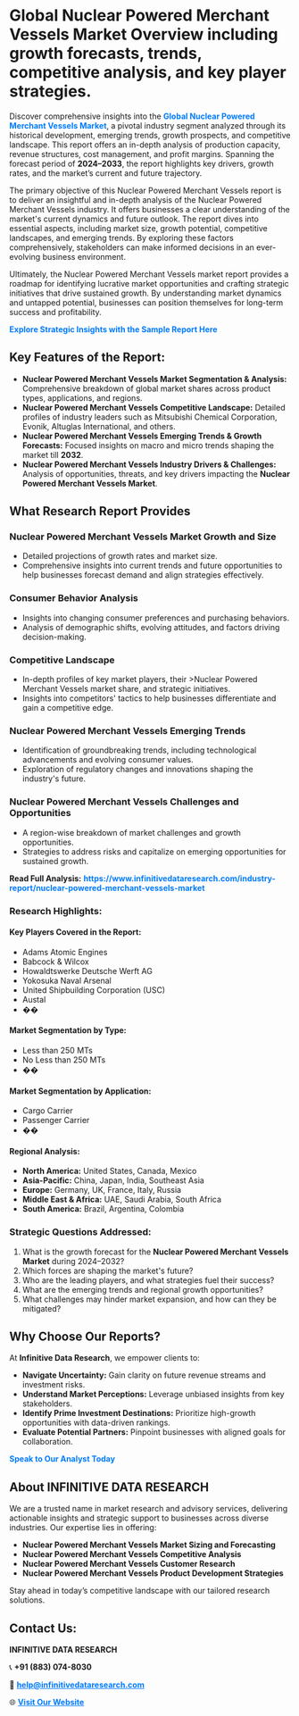 <h1>Global Nuclear Powered Merchant Vessels Market Overview including growth forecasts, trends, competitive analysis, and key player strategies.</h1>
<p>
Discover comprehensive insights into the 
<a href="https://www.infinitivedataresearch.com/industry-report/nuclear-powered-merchant-vessels-market" rel="dofollow" style="color: #007BFF; text-decoration: none;"><strong>Global Nuclear Powered Merchant Vessels Market</strong></a>, a pivotal industry segment analyzed through its historical development, emerging trends, growth prospects, and competitive landscape. This report offers an in-depth analysis of production capacity, revenue structures, cost management, and profit margins. Spanning the forecast period of <strong>2024–2033</strong>, the report highlights key drivers, growth rates, and the market’s current and future trajectory.
</p>
<p>
The primary objective of this Nuclear Powered Merchant Vessels report is to deliver an insightful and in-depth analysis of the Nuclear Powered Merchant Vessels industry. It offers businesses a clear understanding of the market's current dynamics and future outlook. The report dives into essential aspects, including market size, growth potential, competitive landscapes, and emerging trends. By exploring these factors comprehensively, stakeholders can make informed decisions in an ever-evolving business environment.
</p>
<p>
Ultimately, the Nuclear Powered Merchant Vessels market report provides a roadmap for identifying lucrative market opportunities and crafting strategic initiatives that drive sustained growth. By understanding market dynamics and untapped potential, businesses can position themselves for long-term success and profitability.
</p>
<p>
<a href="https://www.infinitivedataresearch.com/request-sample/reportId=107899" style="color: #007BFF; text-decoration: none;"><strong>Explore Strategic Insights with the Sample Report Here</strong></a>
</p>

<h2>Key Features of the Report:</h2>
<ul>
<li><strong>Nuclear Powered Merchant Vessels Market Segmentation & Analysis:</strong> Comprehensive breakdown of global market shares across product types, applications, and regions.</li>
<li><strong>Nuclear Powered Merchant Vessels Competitive Landscape:</strong> Detailed profiles of industry leaders such as Mitsubishi Chemical Corporation, Evonik, Altuglas International, and others.</li>
<li><strong>Nuclear Powered Merchant Vessels Emerging Trends & Growth Forecasts:</strong> Focused insights on macro and micro trends shaping the market till <strong>2032</strong>.</li>
<li><strong>Nuclear Powered Merchant Vessels Industry Drivers & Challenges:</strong> Analysis of opportunities, threats, and key drivers impacting the <strong>Nuclear Powered Merchant Vessels Market</strong>.</li>
</ul>

<h2>What Research Report Provides</h2>
<h3>Nuclear Powered Merchant Vessels Market Growth and Size</h3>
<ul>
<li>Detailed projections of growth rates and market size.</li>
<li>Comprehensive insights into current trends and future opportunities to help businesses forecast demand and align strategies effectively.</li>
</ul>

<h3>Consumer Behavior Analysis</h3>
<ul>
<li>Insights into changing consumer preferences and purchasing behaviors.</li>
<li>Analysis of demographic shifts, evolving attitudes, and factors driving decision-making.</li>
</ul>

<h3>Competitive Landscape</h3>
<ul>
<li>In-depth profiles of key market players, their >Nuclear Powered Merchant Vessels market share, and strategic initiatives.</li>
<li>Insights into competitors' tactics to help businesses differentiate and gain a competitive edge.</li>
</ul>

<h3>Nuclear Powered Merchant Vessels Emerging Trends</h3>
<ul>
<li>Identification of groundbreaking trends, including technological advancements and evolving consumer values.</li>
<li>Exploration of regulatory changes and innovations shaping the industry's future.</li>
</ul>

<h3>Nuclear Powered Merchant Vessels Challenges and Opportunities</h3>
<ul>
<li>A region-wise breakdown of market challenges and growth opportunities.</li>
<li>Strategies to address risks and capitalize on emerging opportunities for sustained growth.</li>
</ul>
<p><strong>Read Full Analysis:</strong> <a href="https://www.infinitivedataresearch.com/industry-report/nuclear-powered-merchant-vessels-market" rel="dofollow" style="color: #007BFF; text-decoration: none;"><strong>https://www.infinitivedataresearch.com/industry-report/nuclear-powered-merchant-vessels-market</strong></a></p>
<h3>Research Highlights:</h3>
<h4>Key Players Covered in the Report:</h4>
<ul><li>Adams Atomic Engines</li><li>Babcock &amp; Wilcox</li><li>Howaldtswerke Deutsche Werft AG</li><li>Yokosuka Naval Arsenal</li><li>United Shipbuilding Corporation (USC)</li><li>Austal</li><li>��</li></ul>
<h4>Market Segmentation by Type:</h4>
<ul><li>Less than 250 MTs</li><li>No Less than 250 MTs</li><li>��</li></ul>
<h4>Market Segmentation by Application:</h4>
<ul><li>Cargo Carrier</li><li>Passenger Carrier</li><li>��</li></ul>

<h4>Regional Analysis:</h4>
<ul>
<li><strong>North America:</strong> United States, Canada, Mexico</li>
<li><strong>Asia-Pacific:</strong> China, Japan, India, Southeast Asia</li>
<li><strong>Europe:</strong> Germany, UK, France, Italy, Russia</li>
<li><strong>Middle East & Africa:</strong> UAE, Saudi Arabia, South Africa</li>
<li><strong>South America:</strong> Brazil, Argentina, Colombia</li>
</ul>

<h3>Strategic Questions Addressed:</h3>
<ol>
<li>What is the growth forecast for the <strong>Nuclear Powered Merchant Vessels Market</strong> during 2024–2032?</li>
<li>Which forces are shaping the market's future?</li>
<li>Who are the leading players, and what strategies fuel their success?</li>
<li>What are the emerging trends and regional growth opportunities?</li>
<li>What challenges may hinder market expansion, and how can they be mitigated?</li>
</ol>

<h2>Why Choose Our Reports?</h2>
<p>At <strong>Infinitive Data Research</strong>, we empower clients to:</p>
<ul>
<li><strong>Navigate Uncertainty:</strong> Gain clarity on future revenue streams and investment risks.</li>
<li><strong>Understand Market Perceptions:</strong> Leverage unbiased insights from key stakeholders.</li>
<li><strong>Identify Prime Investment Destinations:</strong> Prioritize high-growth opportunities with data-driven rankings.</li>
<li><strong>Evaluate Potential Partners:</strong> Pinpoint businesses with aligned goals for collaboration.</li>
</ul>
<p><a href="https://www.infinitivedataresearch.com/industry-report/nuclear-powered-merchant-vessels-market" rel="dofollow" style="color: #007BFF; text-decoration: none;"><strong>Speak to Our Analyst Today</strong></a></p>

<h2>About INFINITIVE DATA RESEARCH</h2>
<p>We are a trusted name in market research and advisory services, delivering actionable insights and strategic support to businesses across diverse industries. Our expertise lies in offering:</p>
<ul>
<li><strong>Nuclear Powered Merchant Vessels Market Sizing and Forecasting</strong></li>
<li><strong>Nuclear Powered Merchant Vessels Competitive Analysis</strong></li>
<li><strong>Nuclear Powered Merchant Vessels Customer Research</strong></li>
<li><strong>Nuclear Powered Merchant Vessels Product Development Strategies</strong></li>
</ul>
<p>Stay ahead in today’s competitive landscape with our tailored research solutions.</p>

<h2>Contact Us:</h2>
<p><strong>INFINITIVE DATA RESEARCH</strong></p>
<p>📞 <strong>+91 (883) 074-8030</strong></p>
<p>📧 <strong><a href="mailto:help@infinitivedataresearch.com" style="color: #007BFF;">help@infinitivedataresearch.com</a></strong></p>
<p>🌐 <strong><a href="https://www.infinitivedataresearch.com" rel="dofollow" style="color: #007BFF;">Visit Our Website</a></strong></p>